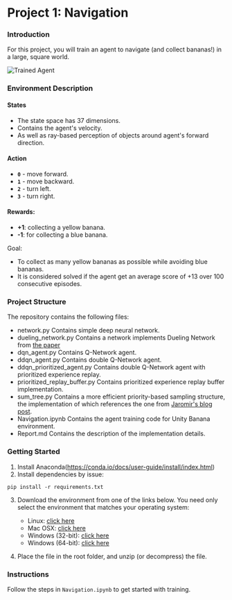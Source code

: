 [//]: # (Image References)

[image1]: https://user-images.githubusercontent.com/10624937/42135619-d90f2f28-7d12-11e8-8823-82b970a54d7e.gif "Trained Agent"

# Project 1: Navigation

### Introduction

For this project, you will train an agent to navigate (and collect bananas!) in a large, square world.  

![Trained Agent][image1]

### Environment Description
#### States
* The state space has 37 dimensions.
* Contains the agent's velocity.
* As well as ray-based perception of objects around agent's forward direction.
  
#### Action
- **`0`** - move forward.
- **`1`** - move backward.
- **`2`** - turn left.
- **`3`** - turn right.

#### Rewards:
* **+1**: collecting a yellow banana.
* **-1**: for collecting a blue banana.
  
Goal:
* To collect as many yellow bananas as possible while avoiding blue bananas. 
* It is considered solved if the agent get an average score of +13 over 100 consecutive episodes.

### Project Structure
The repository contains the following files:
* network.py Contains simple deep neural network.
* dueling_network.py Contains a network implements Dueling Network from [the paper](https://arxiv.org/abs/1511.06581)
* dqn_agent.py Contains Q-Network agent.
* ddqn_agent.py Contains double Q-Network agent.
* ddqn_prioritized_agent.py Contains double Q-Network agent with prioritized experience replay.
* prioritized_replay_buffer.py Contains prioritized experience replay buffer implementation.
* sum_tree.py Contains a more efficient priority-based sampling structure, the implementation of which references the one from [Jaromir's blog post](https://jaromiru.com/2016/11/07/lets-make-a-dqn-double-learning-and-prioritized-experience-replay/).
* Navigation.ipynb Contains the agent training code for Unity Banana environment.
* Report.md Contains the description of the implementation details.
  
### Getting Started
1. Install Anaconda(https://conda.io/docs/user-guide/install/index.html)
2. Install dependencies by issue:
```
pip install -r requirements.txt
```
3. Download the environment from one of the links below.  You need only select the environment that matches your operating system:
    - Linux: [click here](https://s3-us-west-1.amazonaws.com/udacity-drlnd/P1/Banana/Banana_Linux.zip)
    - Mac OSX: [click here](https://s3-us-west-1.amazonaws.com/udacity-drlnd/P1/Banana/Banana.app.zip)
    - Windows (32-bit): [click here](https://s3-us-west-1.amazonaws.com/udacity-drlnd/P1/Banana/Banana_Windows_x86.zip)
    - Windows (64-bit): [click here](https://s3-us-west-1.amazonaws.com/udacity-drlnd/P1/Banana/Banana_Windows_x86_64.zip)

4. Place the file in the root folder, and unzip (or decompress) the file. 

### Instructions

Follow the steps in `Navigation.ipynb` to get started with training.


